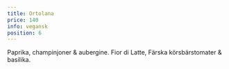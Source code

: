 ```yaml
---
title: Ortolana
price: 140
info: vegansk
position: 6
---
```


Paprika, champinjoner & aubergine. Fior di Latte, Färska körsbärstomater & basilika.
